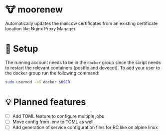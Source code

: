 # 🐮 moorenew

Automatically updates the mailcow certificates from an existing certificate location like Nginx Proxy Manager

# 🔧 Setup
The running account needs to be in the `docker` group since the script needs to restart the relevant containers (postfix and dovecot). To add your user to the docker group run the following command:
```bash
sudo usermod -aG docker $USER
```

# 💡 Planned features
- [ ] Add TOML feature to configure multiple jobs
- [ ] Move config from .env to TOML as well
- [ ] Add generation of service configuration files for RC like on alpine linux